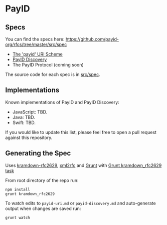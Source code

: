 # PayID

## Specs

You can find the specs here: https://github.com/payid-org/rfcs/tree/master/src/spec

* [The 'payid' URI Scheme](https://github.com/xpring-eng/rfcs/blob/master/payid/dist/spec/payid-uri.txt)
* [PayID Discovery](https://github.com/xpring-eng/rfcs/blob/master/payid/dist/spec/payid-discovery.txt)
* The PayID Protocol (coming soon)

The source code for each spec is in [src/spec](https://github.com/xpring-eng/rfcs/tree/master/payid/src/spec).

## Implementations

Known implementations of PayID and PayID Discovery:

* JavaScript: TBD.
* Java: TBD.
* Swift: TBD.

If you would like to update this list, please feel free to open a pull request against this repository.

## Generating the Spec

Uses [kramdown-rfc2629](https://github.com/cabo/kramdown-rfc2629/), [xml2rfc](http://xml2rfc.ietf.org/) and [Grunt](http://gruntjs.com/) with [Grunt kramdown_rfc2629 task](https://github.com/hildjj/grunt-kramdown-rfc2629/)

From root directory of the repo run:

    npm install
    grunt kramdown_rfc2629
   
To watch edits to `payid-uri.md` or `payid-discovery.md` and auto-generate output when changes are saved run:

    grunt watch
    
